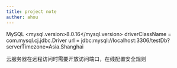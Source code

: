 ```yaml
---
title: project note
auther: ahou
---
```



MySQL
<mysql.version>8.0.16</mysql.version>
driverClassName = com.mysql.cj.jdbc.Driver
url = jdbc:mysql://localhost:3306/testDb?serverTimezone=Asia.Shanghai

云服务器在远程访问时需要开放访问端口，在线配置安全规则